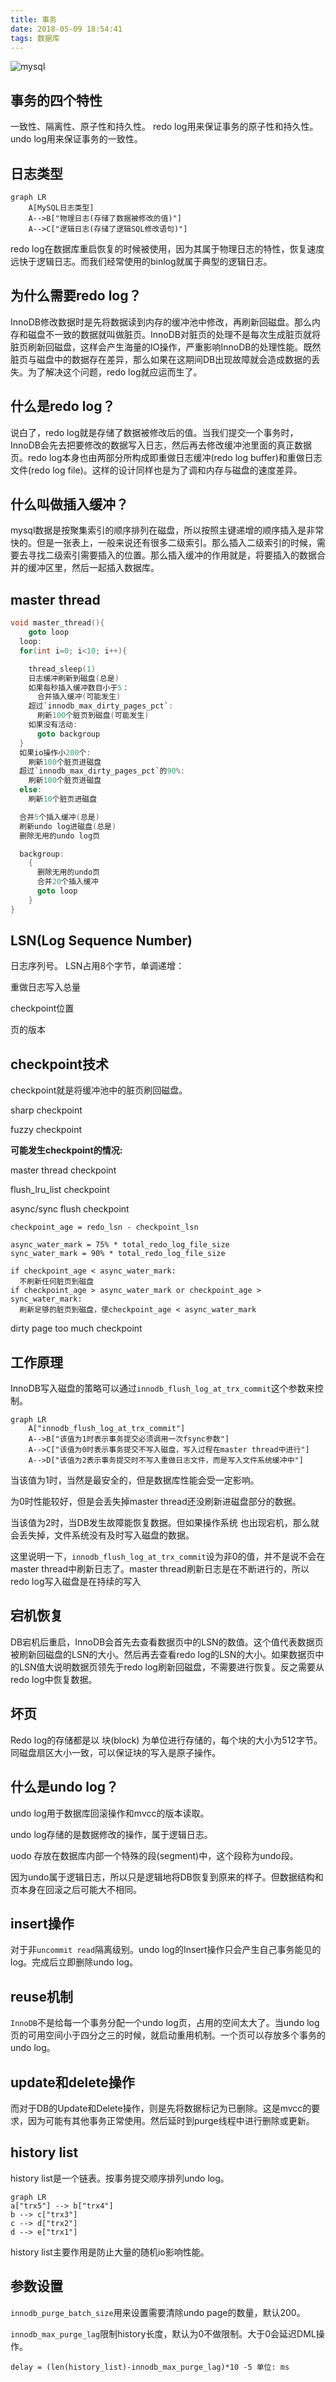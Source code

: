 ```yaml
---
title: 事务
date: 2018-05-09 18:54:41
tags: 数据库
---
```

![mysql](http://opxvbng4q.bkt.clouddn.com/mysql.png)
## 事务的四个特性
一致性、隔离性、原子性和持久性。
redo log用来保证事务的原子性和持久性。
undo log用来保证事务的一致性。
<!--more-->
## 日志类型
```mermaid
graph LR
    A[MySQL日志类型]
    A-->B["物理日志(存储了数据被修改的值)"]
    A-->C["逻辑日志(存储了逻辑SQL修改语句)"]
```
redo log在数据库重启恢复的时候被使用，因为其属于物理日志的特性，恢复速度远快于逻辑日志。而我们经常使用的binlog就属于典型的逻辑日志。

## 为什么需要redo log？
InnoDB修改数据时是先将数据读到内存的缓冲池中修改，再刷新回磁盘。那么内存和磁盘不一致的数据就叫做脏页。InnoDB对脏页的处理不是每次生成脏页就将脏页刷新回磁盘，这样会产生海量的IO操作，严重影响InnoDB的处理性能。既然脏页与磁盘中的数据存在差异，那么如果在这期间DB出现故障就会造成数据的丢失。为了解决这个问题，redo log就应运而生了。

## 什么是redo log？
说白了，redo log就是存储了数据被修改后的值。当我们提交一个事务时，InnoDB会先去把要修改的数据写入日志，然后再去修改缓冲池里面的真正数据页。redo log本身也由两部分所构成即重做日志缓冲(redo log buffer)和重做日志文件(redo log file)。这样的设计同样也是为了调和内存与磁盘的速度差异。

## 什么叫做插入缓冲？
mysql数据是按聚集索引的顺序排列在磁盘，所以按照主键递增的顺序插入是非常快的。但是一张表上，一般来说还有很多二级索引。那么插入二级索引的时候，需要去寻找二级索引需要插入的位置。那么插入缓冲的作用就是，将要插入的数据合并的缓冲区里，然后一起插入数据库。

## master thread
```c
void master_thread(){
    goto loop
  loop:
  for(int i=0; i<10; i++){

    thread_sleep(1)
    日志缓冲刷新到磁盘(总是)
    如果每秒插入缓冲数目小于5：
      合并插入缓冲(可能发生)
    超过`innodb_max_dirty_pages_pct`:
      刷新100个脏页到磁盘(可能发生)
    如果没有活动:
      goto backgroup
  }
  如果io操作小200个:
    刷新100个脏页进磁盘
  超过`innodb_max_dirty_pages_pct`的90%:
    刷新100个脏页进磁盘
  else:
    刷新10个脏页进磁盘

  合并5个插入缓冲(总是)
  刷新undo log进磁盘(总是)
  删除无用的undo log页

  backgroup:
    {
      删除无用的undo页
      合并20个插入缓冲
      goto loop
    }
}
```

## LSN(Log Sequence Number)
日志序列号。
LSN占用8个字节，单调递增：

重做日志写入总量

checkpoint位置

页的版本

## checkpoint技术
checkpoint就是将缓冲池中的脏页刷回磁盘。

sharp checkpoint

fuzzy checkpoint

**可能发生checkpoint的情况:**

master thread checkpoint

flush_lru_list checkpoint

async/sync flush checkpoint
```
checkpoint_age = redo_lsn - checkpoint_lsn

async_water_mark = 75% * total_redo_log_file_size
sync_water_mark = 90% * total_redo_log_file_size

if checkpoint_age < async_water_mark:
  不刷新任何脏页到磁盘
if checkpoint_age > async_water_mark or checkpoint_age > sync_water_mark:
  刷新足够的脏页到磁盘，使checkpoint_age < async_water_mark
```

dirty page too much checkpoint

## 工作原理

InnoDB写入磁盘的策略可以通过`innodb_flush_log_at_trx_commit`这个参数来控制。
```mermaid
graph LR
    A["innodb_flush_log_at_trx_commit"]
    A-->B["该值为1时表示事务提交必须调用一次fsync参数"]
    A-->C["该值为0时表示事务提交不写入磁盘，写入过程在master thread中进行"]
    A-->D["该值为2表示事务提交时不写入重做日志文件，而是写入文件系统缓冲中"]
```
当该值为1时，当然是最安全的，但是数据库性能会受一定影响。

为0时性能较好，但是会丢失掉master thread还没刷新进磁盘部分的数据。

当该值为2时，当DB发生故障能恢复数据。但如果操作系统
也出现宕机，那么就会丢失掉，文件系统没有及时写入磁盘的数据。

这里说明一下，`innodb_flush_log_at_trx_commit`设为非0的值，并不是说不会在master thread中刷新日志了。master thread刷新日志是在不断进行的，所以redo log写入磁盘是在持续的写入

## 宕机恢复

DB宕机后重启，InnoDB会首先去查看数据页中的LSN的数值。这个值代表数据页被刷新回磁盘的LSN的大小。然后再去查看redo log的LSN的大小。如果数据页中的LSN值大说明数据页领先于redo log刷新回磁盘，不需要进行恢复。反之需要从redo log中恢复数据。

## 坏页
Redo log的存储都是以 块(block) 为单位进行存储的，每个块的大小为512字节。同磁盘扇区大小一致，可以保证块的写入是原子操作。

## 什么是undo log？
undo log用于数据库回滚操作和mvcc的版本读取。

undo log存储的是数据修改的操作，属于逻辑日志。

uodo 存放在数据库内部一个特殊的段(segment)中，这个段称为undo段。

因为undo属于逻辑日志，所以只是逻辑地将DB恢复到原来的样子。但数据结构和页本身在回滚之后可能大不相同。

## insert操作
对于非`uncommit read`隔离级别。undo log的Insert操作只会产生自己事务能见的log。完成后立即删除undo log。

## reuse机制
`InnoDB`不是给每一个事务分配一个undo log页，占用的空间太大了。当undo log页的可用空间小于四分之三的时候，就启动重用机制。一个页可以存放多个事务的undo log。

## update和delete操作
而对于DB的Update和Delete操作，则是先将数据标记为已删除。这是mvcc的要求，因为可能有其他事务正常使用。然后延时到purge线程中进行删除或更新。

## history list
history list是一个链表。按事务提交顺序排列undo log。
```mermaid
graph LR
a["trx5"] --> b["trx4"]
b --> c["trx3"]
c --> d["trx2"]
d --> e["trx1"]
```
history list主要作用是防止大量的随机io影响性能。

## 参数设置
`innodb_purge_batch_size`用来设置需要清除undo page的数量，默认200。

`innodb_max_purge_lag`限制history长度，默认为0不做限制。大于0会延迟DML操作。

```
delay = (len(history_list)-innodb_max_purge_lag)*10 -5 单位: ms
```
